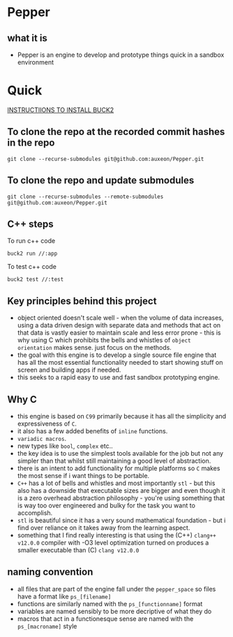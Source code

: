 # Pepper

## what it is 
* Pepper is an engine to develop and prototype things quick in a sandbox environment

# Quick

[INSTRUCTIIONS TO INSTALL BUCK2](
https://buck2.build/docs/getting_started/#installing-buck2)

## To clone the repo at the recorded commit hashes in the repo
```
git clone --recurse-submodules git@github.com:auxeon/Pepper.git
```

## To clone the repo and update submodules
```
git clone --recurse-submodules --remote-submodules git@github.com:auxeon/Pepper.git
```

## C++ steps
To run c++ code
```
buck2 run //:app
```

To test c++ code
```
buck2 test //:test
```


## Key principles behind this project
* object oriented doesn't scale well - when the volume of data increases, using a data driven design with separate data and methods that act on that data is vastly easier to maintain scale and less error prone - this is why using C which prohibits the bells and whistles of ```object orientation``` makes sense. just focus on the methods.
* the goal with this engine is to develop a single source file engine that has all the most essential functionality needed to start showing stuff on screen and building apps if needed.
* this seeks to a rapid easy to use and fast sandbox prototyping engine.

## Why C
* this engine is based on ```C99``` primarily because it has all the simplicity and expressiveness of ```C```.
* it also has a few added benefits of ```inline``` functions.
* ```variadic macros```.
* new types like ```bool```, ```complex``` etc..
* the key idea is to use the simplest tools available for the job but not any simpler than that whilst still maintaining a good level of abstraction.
* there is an intent to add functionality for multiple platforms so ```C``` makes the most sense if i want things to be portable.
* ```C++``` has a lot of bells and whistles and most importantly ```stl``` - but this also has a downside that executable sizes are bigger and even though it is a zero overhead abstraction philosophy - you're using something that is way too over engineered and bulky for the task you want to accomplish.
* ```stl``` is beautiful since it has a very sound mathematical foundation - but i find over reliance on it takes away from the learning aspect.
* something that I find really interesting is that using the (C++) ```clang++ v12.0.0``` compiler with -O3 level optimization turned on produces a smaller executable than (C) ```clang v12.0.0```

## naming convention
* all files that are part of the engine fall under the ```pepper_space``` so files have a format like ```ps_[filename]```
* functions are similarly named with the ```ps_[functionname]``` format
* variables are named sensibly to be more decriptive of what they do
* macros that act in a functionesque sense are named with the ```ps_[macroname]``` style

